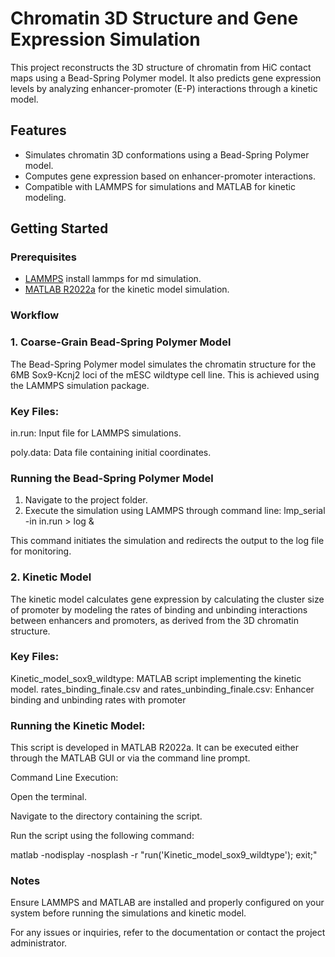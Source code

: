 # Chromatin 3D Structure and Gene Expression Simulation

This project reconstructs the 3D structure of chromatin from HiC contact maps using a Bead-Spring Polymer model. It also predicts gene expression levels by analyzing enhancer-promoter (E-P) interactions through a kinetic model.

## Features
- Simulates chromatin 3D conformations using a Bead-Spring Polymer model.
- Computes gene expression based on enhancer-promoter interactions.
- Compatible with LAMMPS for simulations and MATLAB for kinetic modeling.

## Getting Started

### Prerequisites
- [LAMMPS](https://lammps.org) install lammps for md simulation.
- [MATLAB R2022a](https://www.mathworks.com/products/matlab.html) for the kinetic model simulation.



### Workflow

### 1. Coarse-Grain Bead-Spring Polymer Model

The Bead-Spring Polymer model simulates the chromatin structure for the 6MB Sox9-Kcnj2 loci of the mESC wildtype cell line. This is achieved using the LAMMPS simulation package.

### Key Files:

in.run: Input file for LAMMPS simulations.

poly.data: Data file containing initial coordinates.

### Running the Bead-Spring Polymer Model
1. Navigate to the project folder.
2. Execute the simulation using LAMMPS through command line:
   lmp_serial -in in.run > log &

This command initiates the simulation and redirects the output to the log file for monitoring.

### 2. Kinetic Model

The kinetic model calculates gene expression by calculating the cluster size of promoter by modeling the rates of binding and unbinding interactions between enhancers and promoters, as derived from the 3D chromatin structure.

### Key Files:

Kinetic_model_sox9_wildtype: MATLAB script implementing the kinetic model.
rates_binding_finale.csv and rates_unbinding_finale.csv: Enhancer binding and unbinding rates with promoter

### Running the Kinetic Model:

This script is developed in MATLAB R2022a. It can be executed either through the MATLAB GUI or via the command line prompt.

Command Line Execution:

Open the terminal.

Navigate to the directory containing the script.

Run the script using the following command:

matlab -nodisplay -nosplash -r "run('Kinetic_model_sox9_wildtype'); exit;"

### Notes

Ensure LAMMPS and MATLAB are installed and properly configured on your system before running the simulations and kinetic model.

For any issues or inquiries, refer to the documentation or contact the project administrator.
